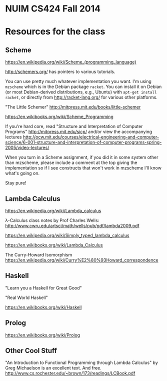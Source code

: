 NUIM CS424 Fall 2014
====================

Resources for the class
=======================

Scheme
------

https://en.wikipedia.org/wiki/Scheme_(programming_language)

http://schemers.org/ has pointers to various tutorials.

You can use pretty much whatever implementation you want.  I'm using
````mzscheme```` which is in the Debian package ````racket````.  You
can install it on Debian (or most Debian-derived distributions, e.g.,
Ubuntu) with ````apt-get install racket````, or directly from
http://racket-lang.org/ for various other platforms.

"The Little Schemer" http://mitpress.mit.edu/books/little-schemer

https://en.wikibooks.org/wiki/Scheme_Programming

If you're hard core, read "Structure and Interpretation of Computer
Programs" http://mitpress.mit.edu/sicp/ and/or view the accompanying
lectures
http://ocw.mit.edu/courses/electrical-engineering-and-computer-science/6-001-structure-and-interpretation-of-computer-programs-spring-2005/video-lectures/

When you turn in a Scheme assignment, if you did it in some system
other than mzscheme, please include a comment at the top giving the
implementation so if I see constructs that won't work in mzscheme I'll
know what's going on.

Stay pure!

Lambda Calculus
---------------

https://en.wikipedia.org/wiki/Lambda_calculus

λ-Calculus class notes by Prof Charles Wells:
http://www.cwru.edu/artsci/math/wells/pub/pdf/lambda2009.pdf

https://en.wikipedia.org/wiki/Simply_typed_lambda_calculus

https://en.wikibooks.org/wiki/Lambda_Calculus

The Curry-Howard Isomorphism
https://en.wikipedia.org/wiki/Curry%E2%80%93Howard_correspondence

Haskell
-------

"Learn you a Haskell for Great Good"

"Real World Haskell"

https://en.wikibooks.org/wiki/Haskell

Prolog
------

https://en.wikibooks.org/wiki/Prolog

Other Cool Stuff
----------------

"An Introduction to Functional Programming through Lambda Calculus" by
Greg Michaelson is an excellent text.  And free.
http://www.cs.rochester.edu/~brown/173/readings/LCBook.pdf
